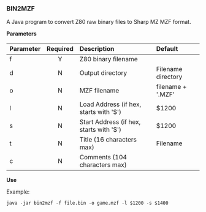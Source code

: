 ### BIN2MZF

A Java program to convert Z80 raw binary files to Sharp MZ MZF format.

__Parameters__

|Parameter|Required|Description|Default|
|:--------|:------:|:----------|:------|
|f        |Y       |Z80 binary filename|
|d        |N       |Output directory|Filename directory|
|o        |N       |MZF filename|filename + '.MZF'|
|l        |N       |Load Address (if hex, starts with '$')|$1200|
|s        |N       |Start Address (if hex, starts with '$')|$1200|
|t        |N       |Title (16 characters max)|Filename|
|c        |N       |Comments (104 characters max)||

__Use__

Example:

`java -jar bin2mzf -f file.bin -o game.mzf -l $1200 -s $1400` 
